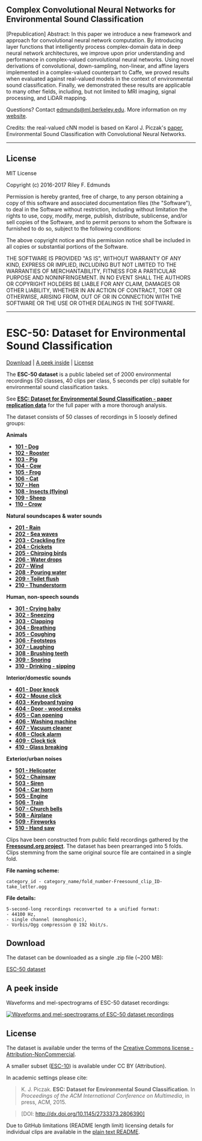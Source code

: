 ## Complex Convolutional Neural Networks for Environmental Sound Classification
[Prepublication] Abstract: In this paper we introduce a new framework and approach for convolutional neural network computation. By introducing layer functions that intelligently process complex-domain data in deep neural network architectures, we improve upon prior understanding and performance in complex-valued convolutional neural networks. Using novel derivations of convolutional, down-sampling, non-linear, and affine layers implemented in a complex-valued counterpart to Caffe, we proved results when evaluated against real-valued models in the context of environmental sound classification. Finally, we demonstrated these results are applicable to many other fields, including, but not limited to MRI imaging, signal processing, and LiDAR mapping.

Questions? Contact edmunds@ml.berkeley.edu.
More information on my [website](http://rileyedmunds.com/2016/12/15/complex-sound/).

Credits: the real-valued cNN model is based on Karol J. Piczak's [paper](https://github.com/karoldvl/paper-2015-esc-convnet), Environmental Sound Classification with Convolutional Neural Networks.

---

## License

MIT License

Copyright (c) 2016-2017 Riley F. Edmunds

Permission is hereby granted, free of charge, to any person obtaining
a copy of this software and associated documentation files (the
"Software"), to deal in the Software without restriction, including
without limitation the rights to use, copy, modify, merge, publish,
distribute, sublicense, and/or sell copies of the Software, and to
permit persons to whom the Software is furnished to do so, subject to
the following conditions:

The above copyright notice and this permission notice shall be
included in all copies or substantial portions of the Software.

THE SOFTWARE IS PROVIDED "AS IS", WITHOUT WARRANTY OF ANY KIND,
EXPRESS OR IMPLIED, INCLUDING BUT NOT LIMITED TO THE WARRANTIES OF
MERCHANTABILITY, FITNESS FOR A PARTICULAR PURPOSE AND
NONINFRINGEMENT. IN NO EVENT SHALL THE AUTHORS OR COPYRIGHT HOLDERS BE
LIABLE FOR ANY CLAIM, DAMAGES OR OTHER LIABILITY, WHETHER IN AN ACTION
OF CONTRACT, TORT OR OTHERWISE, ARISING FROM, OUT OF OR IN CONNECTION
WITH THE SOFTWARE OR THE USE OR OTHER DEALINGS IN THE SOFTWARE.

---

# ESC-50: Dataset for Environmental Sound Classification

[Download](#download) | [A peek inside](#a-peek-inside) | [License](#license)

The **ESC-50 dataset** is a public labeled set of 2000 environmental recordings (50 classes, 40 clips per class, 5 seconds per clip) suitable for environmental sound classification tasks.

See **[ESC: Dataset for Environmental Sound Classification - paper replication data](https://github.com/karoldvl/paper-2015-esc-dataset)** for the full paper with a more thorough analysis.

The dataset consists of 50 classes of recordings in 5 loosely defined groups:

**Animals**
- **[101 - Dog](https://github.com/karoldvl/ESC-50/tree/master/101%20-%20Dog)**
- **[102 - Rooster](https://github.com/karoldvl/ESC-50/tree/master/102%20-%20Rooster)**
- **[103 - Pig](https://github.com/karoldvl/ESC-50/tree/master/103%20-%20Pig)**
- **[104 - Cow](https://github.com/karoldvl/ESC-50/tree/master/104%20-%20Cow)**
- **[105 - Frog](https://github.com/karoldvl/ESC-50/tree/master/105%20-%20Frog)**
- **[106 - Cat](https://github.com/karoldvl/ESC-50/tree/master/106%20-%20Cat)**
- **[107 - Hen](https://github.com/karoldvl/ESC-50/tree/master/107%20-%20Hen)**
- **[108 - Insects (flying)](https://github.com/karoldvl/ESC-50/tree/master/108%20-%20Insects)**
- **[109 - Sheep](https://github.com/karoldvl/ESC-50/tree/master/109%20-%20Sheep)**
- **[110 - Crow](https://github.com/karoldvl/ESC-50/tree/master/110%20-%20Crow)**

**Natural soundscapes & water sounds**
- **[201 - Rain](https://github.com/karoldvl/ESC-50/tree/master/201%20-%20Rain)**
- **[202 - Sea waves](https://github.com/karoldvl/ESC-50/tree/master/202%20-%20Sea%20waves)**
- **[203 - Crackling fire](https://github.com/karoldvl/ESC-50/tree/master/203%20-%20Crackling%20fire)**
- **[204 - Crickets](https://github.com/karoldvl/ESC-50/tree/master/204%20-%20Crickets)**
- **[205 - Chirping birds](https://github.com/karoldvl/ESC-50/tree/master/205%20-%20Chirping%20birds)**
- **[206 - Water drops](https://github.com/karoldvl/ESC-50/tree/master/206%20-%20Water%20drops)**
- **[207 - Wind](https://github.com/karoldvl/ESC-50/tree/master/207%20-%20Wind)**
- **[208 - Pouring water](https://github.com/karoldvl/ESC-50/tree/master/208%20-%20Pouring%20water)**
- **[209 - Toilet flush](https://github.com/karoldvl/ESC-50/tree/master/209%20-%20Toilet%20flush)**
- **[210 - Thunderstorm](https://github.com/karoldvl/ESC-50/tree/master/210%20-%20Thunderstorm)**

**Human, non-speech sounds**
- **[301 - Crying baby](https://github.com/karoldvl/ESC-50/tree/master/301%20-%20Crying%20baby)**
- **[302 - Sneezing](https://github.com/karoldvl/ESC-50/tree/master/302%20-%20Sneezing)**
- **[303 - Clapping](https://github.com/karoldvl/ESC-50/tree/master/303%20-%20Clapping)**
- **[304 - Breathing](https://github.com/karoldvl/ESC-50/tree/master/304%20-%20Breathing)**
- **[305 - Coughing](https://github.com/karoldvl/ESC-50/tree/master/305%20-%20Coughing)**
- **[306 - Footsteps](https://github.com/karoldvl/ESC-50/tree/master/306%20-%20Footsteps)**
- **[307 - Laughing](https://github.com/karoldvl/ESC-50/tree/master/307%20-%20Laughing)**
- **[308 - Brushing teeth](https://github.com/karoldvl/ESC-50/tree/master/308%20-%20Brushing%20teeth)**
- **[309 - Snoring](https://github.com/karoldvl/ESC-50/tree/master/309%20-%20Snoring)**
- **[310 - Drinking - sipping](https://github.com/karoldvl/ESC-50/tree/master/310%20-%20Drinking%20-%20sipping)**

**Interior/domestic sounds**
- **[401 - Door knock](https://github.com/karoldvl/ESC-50/tree/master/401%20-%20Door%20knock)**
- **[402 - Mouse click](https://github.com/karoldvl/ESC-50/tree/master/402%20-%20Mouse%20click)**
- **[403 - Keyboard typing](https://github.com/karoldvl/ESC-50/tree/master/403%20-%20Keyboard%20typing)**
- **[404 - Door - wood creaks](https://github.com/karoldvl/ESC-50/tree/master/404%20-%20Door%20-%20wood%20creaks)**
- **[405 - Can opening](https://github.com/karoldvl/ESC-50/tree/master/405%20-%20Can%20opening)**
- **[406 - Washing machine](https://github.com/karoldvl/ESC-50/tree/master/406%20-%20Washing%20machine)**
- **[407 - Vacuum cleaner](https://github.com/karoldvl/ESC-50/tree/master/407%20-%20Vacuum%20cleaner)**
- **[408 - Clock alarm](https://github.com/karoldvl/ESC-50/tree/master/408%20-%20Clock%20alarm)**
- **[409 - Clock tick](https://github.com/karoldvl/ESC-50/tree/master/409%20-%20Clock%20tick)**
- **[410 - Glass breaking](https://github.com/karoldvl/ESC-50/tree/master/410%20-%20Glass%20breaking)**

**Exterior/urban noises**
- **[501 - Helicopter](https://github.com/karoldvl/ESC-50/tree/master/501%20-%20Helicopter)**
- **[502 - Chainsaw](https://github.com/karoldvl/ESC-50/tree/master/502%20-%20Chainsaw)**
- **[503 - Siren](https://github.com/karoldvl/ESC-50/tree/master/503%20-%20Siren)**
- **[504 - Car horn](https://github.com/karoldvl/ESC-50/tree/master/504%20-%20Car%20horn)**
- **[505 - Engine](https://github.com/karoldvl/ESC-50/tree/master/505%20-%20Engine)**
- **[506 - Train](https://github.com/karoldvl/ESC-50/tree/master/506%20-%20Train)**
- **[507 - Church bells](https://github.com/karoldvl/ESC-50/tree/master/507%20-%20Church%20bells)**
- **[508 - Airplane](https://github.com/karoldvl/ESC-50/tree/master/508%20-%20Airplane)**
- **[509 - Fireworks](https://github.com/karoldvl/ESC-50/tree/master/509%20-%20Fireworks)**
- **[510 - Hand saw](https://github.com/karoldvl/ESC-50/tree/master/510%20-%20Hand%20saw)**

Clips have been constructed from public field recordings gathered by the **[Freesound.org project](http://freesound.org/)**. The dataset has been prearranged into 5 folds. Clips stemming from the same original source file are contained in a single fold.

**File naming scheme:**
```
category_id - category_name/fold_number-Freesound_clip_ID-take_letter.ogg
```

**File details:**
```
5-second-long recordings reconverted to a unified format:
- 44100 Hz,
- single channel (monophonic),
- Vorbis/Ogg compression @ 192 kbit/s. 
```

## Download

The dataset can be downloaded as a single .zip file (~200 MB):

[ESC-50 dataset](https://github.com/karoldvl/ESC-50/archive/master.zip)

## A peek inside

Waveforms and mel-spectrograms of ESC-50 dataset recordings:

[![Waveforms and mel-spectrograms of ESC-50 dataset recordings](https://github.com/karoldvl/ESC-50/raw/master/ESC-50-th.png "Waveforms and mel-spectrograms of ESC-50 dataset recordings")](https://github.com/karoldvl/ESC-50/raw/master/ESC-50.png)

## License

The dataset is available under the terms of the [Creative Commons license - Attribution-NonCommercial](http://creativecommons.org/licenses/by-nc/3.0/).

A smaller subset ([ESC-10](https://github.com/karoldvl/ESC-10/)) is available under CC BY (Attribution).

In academic settings please cite:

> K. J. Piczak. **ESC: Dataset for Environmental Sound Classification**. In *Proceedings of the ACM International Conference on Multimedia*, in press, ACM, 2015.

> [DOI: http://dx.doi.org/10.1145/2733373.2806390]

Due to GitHub limitations (README length limit) licensing details for individual clips are available in the [plain text README](https://raw.githubusercontent.com/karoldvl/ESC-50/master/README.txt).
```


